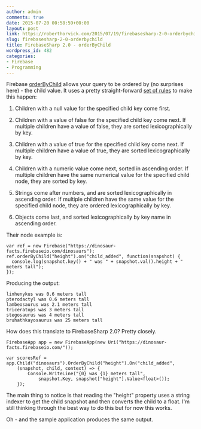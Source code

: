 ```yaml
---
author: admin
comments: true
date: 2015-07-20 00:58:59+00:00
layout: post
link: https://roberthorvick.com/2015/07/19/firebasesharp-2-0-orderbychild/
slug: firebasesharp-2-0-orderbychild
title: FirebaseSharp 2.0 - orderByChild
wordpress_id: 482
categories:
- Firebase
- Programming
---
```


Firebase [orderByChild](https://www.firebase.com/docs/web/api/query/orderbychild.html) allows your query to be ordered by (no surprises here) - the child value.  It uses a pretty straight-forward [set of rules](https://www.firebase.com/docs/web/guide/retrieving-data.html#section-ordered-data) to make this happen:





  1. Children with a null value for the specified child key come first.


  2. Children with a value of false for the specified child key come next. If multiple children have a value of false, they are sorted lexicographically by key.


  3. Children with a value of true for the specified child key come next. If multiple children have a value of true, they are sorted lexicographically by key.


  4. Children with a numeric value come next, sorted in ascending order. If multiple children have the same numerical value for the specified child node, they are sorted by key.


  5. Strings come after numbers, and are sorted lexicographically in ascending order. If multiple children have the same value for the specified child node, they are ordered lexicographically by key.


  6. Objects come last, and sorted lexicographically by key name in ascending order.



Their node example is:


    
    
    var ref = new Firebase("https://dinosaur-facts.firebaseio.com/dinosaurs");
    ref.orderByChild("height").on("child_added", function(snapshot) {
      console.log(snapshot.key() + " was " + snapshot.val().height + " meters tall");
    });
    



Producing the output:


    
    
    linhenykus was 0.6 meters tall
    pterodactyl was 0.6 meters tall
    lambeosaurus was 2.1 meters tall
    triceratops was 3 meters tall
    stegosaurus was 4 meters tall
    bruhathkayosaurus was 25 meters tall
    



How does this translate to FirebaseSharp 2.0?  Pretty closely.  


    
    
    FirebaseApp app = new FirebaseApp(new Uri("https://dinosaur-facts.firebaseio.com/"));
    
    var scoresRef = app.Child("dinosaurs").OrderByChild("height").On("child_added",
        (snapshot, child, context) => {
            Console.WriteLine("{0} was {1} meters tall", 
                snapshot.Key, snapshot["height"].Value<float>());
        });
    



The main thing to notice is that reading the "height" property uses a string indexer to get the child snapshot and then converts the child to a float.  I'm still thinking through the best way to do this but for now this works.

Oh - and the sample application produces the same output.
